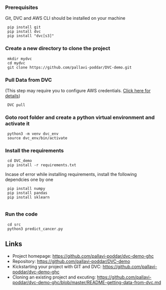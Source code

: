 



<!-- Getting Data using DVC pull -->


### Prerequisites
Git, DVC and AWS CLI should be installed on your machine

```
 pip install git
 pip install dvc
 pip install "dvc[s3]"
```
### Create a new directory to clone the project
```
 mkdir mydvc
 cd mydvc
 git clone https://github.com/pallavi-poddar/DVC-demo.git
```

### Pull Data from DVC
(This step may require you to configure AWS credentials. [Click here for details](https://github.com/pallavi-poddar/dvc-demo-ghc/blob/master/cred/README-cred.md))
```
 DVC pull
```

### Goto root folder and create a python virtual environment and activate it
```
 python3 -m venv dvc_env
 source dvc_env/bin/activate     
```
### Install the requirements
```
 cd DVC_demo
 pip install -r requirements.txt   
```
Incase of error while installing requirements, install the following dependcies one by one
```
 pip install numpy
 pip install pandas
 pip install sklearn
  
```

### Run the code
```
 cd src
 python3 predict_cancer.py 
```

## Links

- Project homepage: https://github.com/pallavi-poddar/dvc-demo-ghc
- Repository: https://github.com/pallavi-poddar/DVC-demo
- Kickstarting your project with GIT and DVC: https://github.com/pallavi-poddar/dvc-demo-ghc
- Cloning an existing project and excuting: https://github.com/pallavi-poddar/dvc-demo-ghc/blob/master/README-getting-data-from-dvc.md






